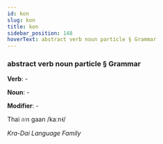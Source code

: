 ```yaml
---
id: kon
slug: kon
title: kon
sidebar_position: 148
hoverText: abstract verb noun particle § Grammar
---
```


### abstract verb noun particle § Grammar

**Verb**: -

**Noun**: -

**Modifier**: -

Thai การ gaan /kaːn˧/

*Kra-Dai Language Family*